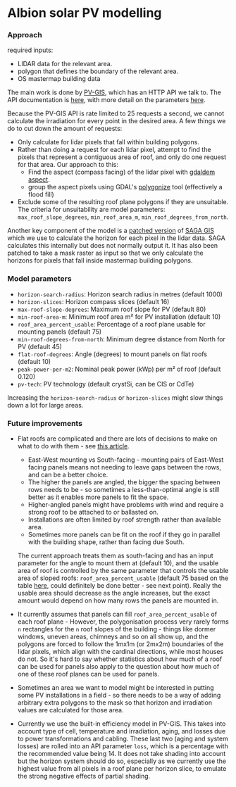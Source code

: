 # Albion solar PV modelling

### Approach

required inputs:
* LIDAR data for the relevant area.
* polygon that defines the boundary of the relevant area.
* OS mastermap building data

The main work is done by [PV-GIS](https://ec.europa.eu/jrc/en/PVGIS), which has an HTTP API we talk to. The API documentation is [here](https://ec.europa.eu/jrc/en/PVGIS/docs/noninteractive), with more detail on the parameters [here](https://ec.europa.eu/jrc/en/PVGIS/docs/usermanual). 

Because the PV-GIS API is rate limited to 25 requests a second, we cannot calculate the irradiation for every point in the desired area. A few things we do to cut down the amount of requests:
* Only calculate for lidar pixels that fall within building polygons.
* Rather than doing a request for each lidar pixel, attempt to find the pixels that represent a contiguous area of roof, and only do one request for that area. Our approach to this:
    * Find the aspect (compass facing) of the lidar pixel with [gdaldem aspect](https://gdal.org/programs/gdaldem.html).
    * group the aspect pixels using GDAL's [polygonize](https://gdal.org/programs/gdal_polygonize.html) tool (effectively a flood fill)
* Exclude some of the resulting roof plane polygons if they are unsuitable. The criteria for unsuitability are model parameters: `max_roof_slope_degrees`, `min_roof_area_m`, `min_roof_degrees_from_north`.

Another key component of the model is a [patched version](https://github.com/cse-bristol/320-albion-saga-gis) of [SAGA GIS](http://www.saga-gis.org/en/index.html) which we use to calculate the horizon for each pixel in the lidar data. SAGA calculates this internally but does not normally output it. It has also been patched to take a mask raster as input so that we only calculate the horizons for pixels that fall inside mastermap building polygons.

### Model parameters

* `horizon-search-radius`: Horizon search radius in metres (default 1000)
* `horizon-slices`: Horizon compass slices (default 16)
* `max-roof-slope-degrees`: Maximum roof slope for PV (default 80)
* `min-roof-area-m`: Minimum roof area m² for PV installation (default 10)
* `roof_area_percent_usable`: Percentage of a roof plane usable for mounting panels (default 75)
* `min-roof-degrees-from-north`: Minimum degree distance from North for PV (default 45)
* `flat-roof-degrees`: Angle (degrees) to mount panels on flat roofs (default 10)
* `peak-power-per-m2`: Nominal peak power (kWp) per m² of roof (default 0.120)
* `pv-tech`: PV technology (default crystSi, can be CIS or CdTe)

Increasing the `horizon-search-radius` or `horizon-slices` might slow things down a lot for large areas.

### Future improvements

* Flat roofs are complicated and there are lots of decisions to make on what to do with them - see [this article](https://www.spiritenergy.co.uk/kb-flat-roof-solar-mounting).
  * East-West mounting vs South-facing - mounting pairs of East-West facing panels means not needing to leave gaps between the rows, and can be a better choice.
  * The higher the panels are angled, the bigger the spacing between rows needs to be - so sometimes a less-than-optimal angle is still better as it enables more panels to fit the space.
  * Higher-angled panels might have problems with wind and require a strong roof to be attached to or ballasted on.
  * Installations are often limited by roof strength rather than available area.
  * Sometimes more panels can be fit on the roof if they go in parallel with the building shape, rather than facing due South.

   The current approach treats them as south-facing and has an input parameter for the angle to mount them at (default 10), and the usable area of roof is controlled by the same parameter that controls the usable area of sloped roofs: `roof_area_percent_usable` (default 75 based on the table [here](https://www.thegreenage.co.uk/how-many-solar-panels-can-i-fit-on-my-roof/), could definitely be done better - see next point). Really the usable area should decrease as the angle increases, but the exact amount would depend on how many rows the panels are mounted in.
  
* It currently assumes that panels can fill `roof_area_percent_usable` of each roof plane - However, the polygonisation process very rarely forms `n` rectangles for the `n` roof slopes of the building - things like dormer windows, uneven areas, chimneys and so on all show up, and the polygons are forced to follow the 1mx1m (or 2mx2m) boundaries of the lidar pixels, which align with the cardinal directions, while most houses do not. So it's hard to say whether statistics about how much of a roof can be used for panels also apply to the question about how much of one of these roof planes can be used for panels. 
  
* Sometimes an area we want to model might be interested in putting some PV installations in a field - so there needs to be a way of adding arbitrary extra polygons to the mask so that horizon and irradiation values are calculated for those area.

* Currently we use the built-in efficiency model in PV-GIS. This takes into account type of cell, temperature and irradiation, aging, and losses due to power transformations and cabling. These last two (aging and system losses) are rolled into an API parameter `loss`, which is a percentage with the recommended value being 14. It does not take shading into account but the horizon system should do so, especially as we currently use the highest value from all pixels in a roof plane per horizon slice, to emulate the strong negative effects of partial shading.